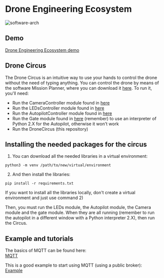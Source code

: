 # Drone Engineering Ecosystem   
![software-arch](https://user-images.githubusercontent.com/32190349/155320787-f8549148-3c93-448b-b79a-388623ca5d3f.png)

## Demo   
[Drone Engineering Ecosystem demo](https://www.youtube.com/playlist?list=PL64O0POFYjHpXyP-T063RdKRJXuhqgaXY) 

## Drone Circus
The Drone Circus is an intuitive way to use your hands to control the drone without the need of typing anything. 
You can control the drone by means of the software Mission Planner, where you can download it 
[here](https://ardupilot.org/planner/docs/mission-planner-installation.html).
To run it, you'll need:
- Run the CameraController module  found in [here](https://github.com/dronsEETAC/CameraControllerDEE)
- Run the LEDsController module found in [here](https://github.com/dronsEETAC/LEDsControllerDEE)
- Run the AutopilotController module found in [here](https://github.com/dronsEETAC/DroneAutopilotDEE) 
- Run the Gate module found in [here](https://github.com/dronsEETAC/GateDEE) 
(remember) to use an interpreter of Python 2.X for the Autopilot, otherwise it won't work
- Run the DroneCircus (this repository)

## Installing the needed packages for the circus

1) You can download all the needed libraries in a virtual environment:

`python3 -m venv /path/to/new/virtual/environment`

2) And then install the libraries:

`pip install -r requirements.txt`

If you want to install all the libraries locally, don't create a virtual environment and just use command 2)


Then, you must run the LEDs module, the Autopilot module, the Camera module and the gate module.
When they are all running (remember to run the autopilot in a different window with a Python interpreter 2.X),
then run the Circus.


## Example and tutorials

The basics of MQTT can be found here:   
[MQTT](https://www.youtube.com/watch?v=EIxdz-2rhLs)

This is a good example to start using MQTT (using a public broker):    
[Example](https://www.youtube.com/watch?v=kuyCd53AOtg)
